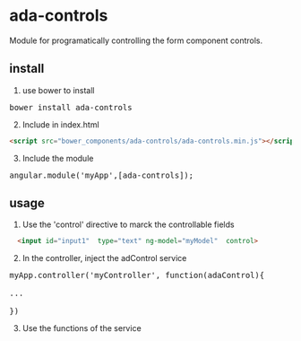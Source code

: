 # ada-controls
Module for programatically controlling the form component controls.

## install

1. use bower to install

<pre>
bower install ada-controls
</pre>

2. Include in index.html

```html
<script src="bower_components/ada-controls/ada-controls.min.js"></script>
```

3. Include the module

<pre>
angular.module('myApp',[ada-controls]);
</pre>

## usage

1. Use the 'control' directive to marck the controllable fields</li>

  ```html
    <input id="input1"  type="text" ng-model="myModel"  control>
  ```
2. In the controller, inject the adControl service

<pre>
myApp.controller('myController', function(adaControl){

...

})
</pre>

3. Use the functions of the service
